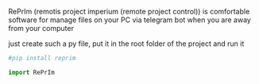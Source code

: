 RePrIm (remotis project imperium (remote project control)) is comfortable software for manage files on your PC via telegram bot when you are away from your computer

just create such a py file, put it in the root folder of the project and run it
```python
#pip install reprim

import RePrIm
```
